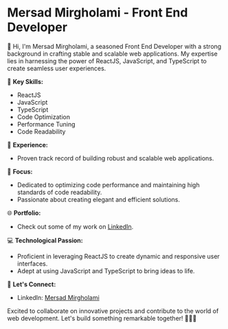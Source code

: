 # Mersad Mirgholami - Front End Developer

👋 Hi, I'm Mersad Mirgholami, a seasoned Front End Developer with a strong background in crafting stable and scalable web applications. My expertise lies in harnessing the power of ReactJS, JavaScript, and TypeScript to create seamless user experiences.

🚀 **Key Skills:**
- ReactJS
- JavaScript
- TypeScript
- Code Optimization
- Performance Tuning
- Code Readability

💼 **Experience:**
- Proven track record of building robust and scalable web applications.

🎯 **Focus:**
- Dedicated to optimizing code performance and maintaining high standards of code readability.
- Passionate about creating elegant and efficient solutions.

🌐 **Portfolio:**
- Check out some of my work on [LinkedIn](https://www.linkedin.com/in/mersad-mirgholami/).

💻 **Technological Passion:**
- Proficient in leveraging ReactJS to create dynamic and responsive user interfaces.
- Adept at using JavaScript and TypeScript to bring ideas to life.

💬 **Let's Connect:**
- LinkedIn: [Mersad Mirgholami](https://www.linkedin.com/in/mersad-mirgholami/)

Excited to collaborate on innovative projects and contribute to the world of web development. Let's build something remarkable together! 👨‍💻✨
